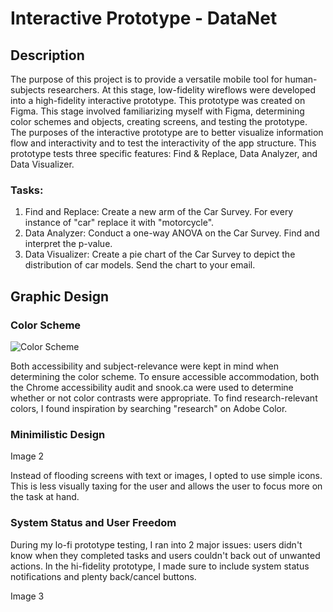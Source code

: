 # Interactive Prototype - DataNet

## Description

The purpose of this project is to provide a versatile mobile tool for human-subjects researchers. At this stage, low-fidelity 
wireflows were developed into a high-fidelity interactive prototype. This prototype was created on Figma. This stage involved 
familiarizing myself with Figma, determining color schemes and objects, creating screens, and testing the prototype. The purposes of 
the interactive prototype are to better visualize information flow and interactivity and to test the interactivity of the app structure. 
This prototype tests three specific features: Find & Replace, Data Analyzer, and Data Visualizer.
### Tasks:
1. Find and Replace: Create a new arm of the Car Survey. For every instance of "car" replace it with "motorcycle".
2. Data Analyzer: Conduct a one-way ANOVA on the Car Survey. Find and interpret the p-value.
3. Data Visualizer: Create a pie chart of the Car Survey to depict the distribution of car models. Send the chart to your email.

## Graphic Design

### Color Scheme

![Color Scheme](/assignment08/Home.jpeg)

Both accessibility and subject-relevance were kept in mind when determining the color scheme. To ensure accessible accommodation, both the
Chrome accessibility audit and snook.ca were used to determine whether or not color contrasts were appropriate. To find research-relevant colors,
I found inspiration by searching "research" on Adobe Color.

### Minimilistic Design

Image 2

Instead of flooding screens with text or images, I opted to use simple icons. This is less visually taxing for the user and allows the user to focus
more on the task at hand.

### System Status and User Freedom

During my lo-fi prototype testing, I ran into 2 major issues: users didn't know when they completed tasks and users couldn't back out of unwanted actions. 
In the hi-fidelity prototype, I made sure to include system status notifications and plenty back/cancel buttons.

Image 3
